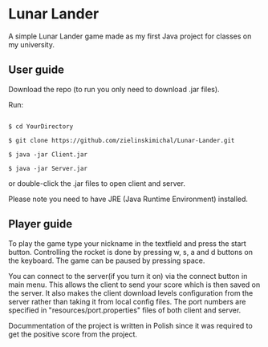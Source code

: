 # Lunar Lander

A simple Lunar Lander game made as my first Java project for classes on my university. 

## User guide

Download the repo (to run you only need to download .jar files).

Run:
```

$ cd YourDirectory

$ git clone https://github.com/zielinskimichal/Lunar-Lander.git

$ java -jar Client.jar

$ java -jar Server.jar

```

or double-click the .jar files to open client and server.

Please note you need to have JRE (Java Runtime Environment) installed.

## Player guide

To play the game type your nickname in the textfield and press the start button. Controlling the rocket is done by pressing w, s, a and d buttons on the keyboard. The game can be paused by pressing space.

You can connect to the server(if you turn it on) via the connect button in main menu. This allows the client to send your score which is then saved on the server. It also makes the client download levels configuration from the server rather than taking it from local config files. The port numbers are specified in "resources/port.properties" files of both client and server.  

Docummentation of the project is written in Polish since it was required to get the positive score from the project.
